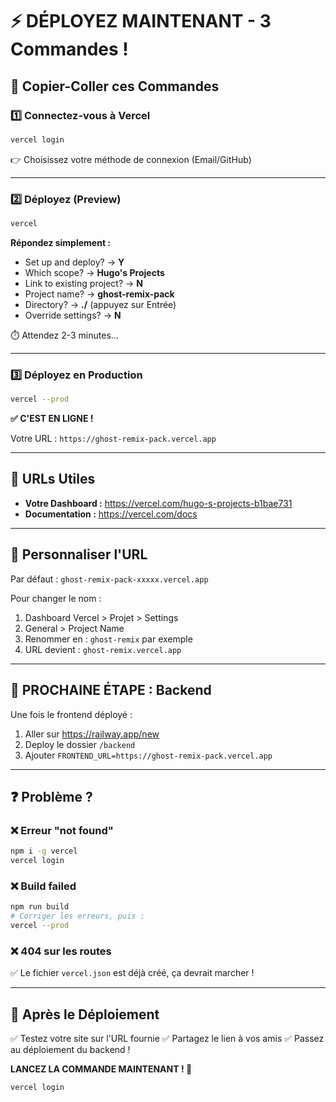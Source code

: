 # ⚡ DÉPLOYEZ MAINTENANT - 3 Commandes !

## 🎯 Copier-Coller ces Commandes

### 1️⃣ Connectez-vous à Vercel
```bash
vercel login
```
👉 Choisissez votre méthode de connexion (Email/GitHub)

---

### 2️⃣ Déployez (Preview)
```bash
vercel
```

**Répondez simplement :**
- Set up and deploy? → **Y**
- Which scope? → **Hugo's Projects**
- Link to existing project? → **N**
- Project name? → **ghost-remix-pack**
- Directory? → **./** (appuyez sur Entrée)
- Override settings? → **N**

⏱️ Attendez 2-3 minutes...

---

### 3️⃣ Déployez en Production
```bash
vercel --prod
```

**✅ C'EST EN LIGNE !**

Votre URL : `https://ghost-remix-pack.vercel.app`

---

## 🔗 URLs Utiles

- **Votre Dashboard :** https://vercel.com/hugo-s-projects-b1bae731
- **Documentation :** https://vercel.com/docs

---

## 🎨 Personnaliser l'URL

Par défaut : `ghost-remix-pack-xxxxx.vercel.app`

Pour changer le nom :
1. Dashboard Vercel > Projet > Settings
2. General > Project Name
3. Renommer en : `ghost-remix` par exemple
4. URL devient : `ghost-remix.vercel.app`

---

## 🚀 PROCHAINE ÉTAPE : Backend

Une fois le frontend déployé :
1. Aller sur https://railway.app/new
2. Deploy le dossier `/backend`
3. Ajouter `FRONTEND_URL=https://ghost-remix-pack.vercel.app`

---

## ❓ Problème ?

### ❌ Erreur "not found"
```bash
npm i -g vercel
vercel login
```

### ❌ Build failed
```bash
npm run build
# Corriger les erreurs, puis :
vercel --prod
```

### ❌ 404 sur les routes
✅ Le fichier `vercel.json` est déjà créé, ça devrait marcher !

---

## 🎉 Après le Déploiement

✅ Testez votre site sur l'URL fournie
✅ Partagez le lien à vos amis
✅ Passez au déploiement du backend !

**LANCEZ LA COMMANDE MAINTENANT ! 🚀**
```bash
vercel login
```
